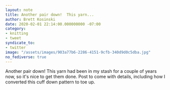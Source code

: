 ```yaml
---
layout: note
title: Another pair down!  This yarn...
author: Brett Kosinski
date: 2020-02-01 22:14:00.000000000 -07:00
category:
- knitting
- tweet
syndicate_to:
- twitter
image: "/assets/images/903a77b6-2286-4151-9cfb-340d9d0c5dba.jpg"
no_fediverse: true
---
```

Another pair down!  This yarn had been in my stash for a couple of years now, so it's nice to get them done.  Post to come with details, including how I converted this cuff down pattern to toe up.